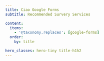 ```yaml
---
title: Ciao Google Forms
subtitle: Recommended Survery Services

content:
  items:
    - '@taxonomy.replaces': [google-forms]
  order:
    by: title

hero_classes: hero-tiny title-h1h2
---
```

